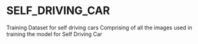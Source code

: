 # SELF_DRIVING_CAR
Training Dataset for self driving cars  Comprising of all the images used in training the model for Self Driving Car
